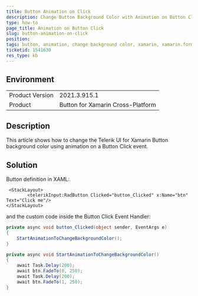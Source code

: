 ```yaml
---
title: Button Animation on Click
description: Change Button Background Color with Animation on Button Click
type: how-to
page_title: Animation on Button Click
slug: button-animation-on-click
position: 
tags: button, animation, change background color, xamarin, xamarin.forms
ticketid: 1541630
res_type: kb
---
```


## Environment
<table>
	<tbody>
		<tr>
			<td>Product Version</td>
			<td>2021.3.915.1</td>
		</tr>
		<tr>
			<td>Product</td>
			<td>Button for Xamarin Cross-Platform</td>
		</tr>
	</tbody>
</table>


## Description

This article shows how to change the Telerik UI for Xamarin Button background color using animation on a Button Click event.

## Solution

Button definition in XAML:

```XAML
 <StackLayout>
        <telerikInput:RadButton Clicked="button_Clicked" x:Name="btn" Text="Click me"/>
</StackLayout>
```

and the custom code inside the Button Click Event Handler:

```C#
private async void button_Clicked(object sender, EventArgs e)
{
    StartAnimationToChangeBackgroundColor();
}

private async void StartAnimationToChangeBackgroundColor()
{
    await Task.Delay(200);
    await btn.FadeTo(0, 250);
    await Task.Delay(200);
    await btn.FadeTo(1, 250);
}
```
